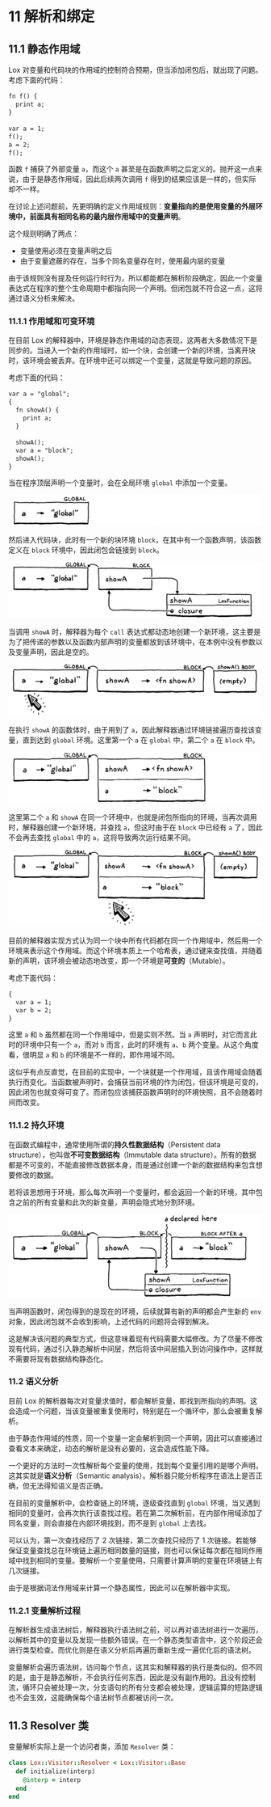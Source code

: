 # 11 解析和绑定

## 11.1 静态作用域

Lox 对变量和代码块的作用域的控制符合预期，但当添加闭包后，就出现了问题。考虑下面的代码：

```
fn f() {
  print a;
}

var a = 1;
f();
a = 2;
f();
```

函数 `f` 捕获了外部变量 `a`，而这个 `a` 甚至是在函数声明之后定义的。抛开这一点来说，由于是静态作用域，因此后续两次调用 `f` 得到的结果应该是一样的，但实际却不一样。

在讨论上述问题前，先更明确的定义作用域规则：**变量指向的是使用变量的外层环境中，前面具有相同名称的最内层作用域中的变量声明**。

这个规则明确了两点：

-   变量使用必须在变量声明之后
-   由于变量遮蔽的存在，当多个同名变量存在时，使用最内层的变量

由于该规则没有提及任何运行时行为，所以都能都在解析阶段确定，因此一个变量表达式在程序的整个生命周期中都指向同一个声明。但闭包就不符合这一点，这将通过语义分析来解决。

### 11.1.1 作用域和可变环境

在目前 Lox 的解释器中，环境是静态作用域的动态表现，这两者大多数情况下是同步的。当进入一个新的作用域时，如一个块，会创建一个新的环境，当离开块时，该环境会被丢弃。在环境中还可以绑定一个变量，这就是导致问题的原因。

考虑下面的代码：

```
var a = "global";
{
  fn showA() {
    print a;
  }

  showA();
  var a = "block";
  showA();
}
```

当在程序顶层声明一个变量时，会在全局环境 `global` 中添加一个变量。

![Env 1](https://raw.githubusercontent.com/genskyff/image-hosting/main/images/20250511222208192.png)

然后进入代码块，此时有一个新的块环境 `block`，在其中有一个函数声明，该函数定义在 `block` 环境中，因此闭包会链接到 `block`。

![Env 2](https://raw.githubusercontent.com/genskyff/image-hosting/main/images/20250511222338338.png)

当调用 `showA` 时，解释器为每个 `call` 表达式都动态地创建一个新环境，这主要是为了把传递的参数以及函数内部声明的变量都放到该环境中，在本例中没有参数以及变量声明，因此是空的。

![Env 3](https://raw.githubusercontent.com/genskyff/image-hosting/main/images/20250511222921749.png)

在执行 `showA` 的函数体时，由于用到了 `a`，因此解释器通过环境链接遍历查找该变量，直到达到 `global` 环境。这里第一个 `a` 在 `global` 中，第二个 `a` 在 `block` 中。

![Env 4](https://raw.githubusercontent.com/genskyff/image-hosting/main/images/20250511223348508.png)

这里第二个 `a` 和 `showA` 在同一个环境中，也就是闭包所指向的环境，当再次调用时，解释器创建一个新环境，并查找 `a`，但这时由于在 `block` 中已经有 `a` 了，因此不会再去查找 `global` 中的 `a`，这将导致两次运行结果不同。

![Env 5](https://raw.githubusercontent.com/genskyff/image-hosting/main/images/20250511223632168.png)

目前的解释器实现方式认为同一个块中所有代码都在同一个作用域中，然后用一个环境来表示这个作用域。而这个环境本质上一个哈希表，通过键来查找值，并随着新的声明，该环境会被动态地改变，即一个环境是**可变的**（Mutable）。

考虑下面代码：

```
{
  var a = 1;
  var b = 2;
}
```

这里 `a` 和 `b` 虽然都在同一个作用域中，但是实则不然。当 `a` 声明时，对它而言此时的环境中只有一个 `a`，而对 `b` 而言，此时的环境有 `a`、`b` 两个变量。从这个角度看，很明显 `a` 和 `b` 的环境是不一样的，即作用域不同。

这似乎有点反直觉，在目前的实现中，一个块就是一个作用域，且该作用域会随着执行而变化。当函数被声明时，会捕获当前环境的作为闭包，但该环境是可变的，因此闭包也就变得可变了。而闭包应该捕获函数声明时的环境快照，且不会随着时间而改变。

### 11.1.2 持久环境

在函数式编程中，通常使用所谓的**持久性数据结构**（Persistent data structure），也叫做**不可变数据结构**（Immutable data structure）。所有的数据都是不可变的，不能直接修改数据本身，而是通过创建一个新的数据结构来包含想要修改的数据。

若将该思想用于环境，那么每次声明一个变量时，都会返回一个新的环境，其中包含之前的所有变量和此次的新变量，声明会隐式地分割环境。

![Env 6](https://raw.githubusercontent.com/genskyff/image-hosting/main/images/20250511225243192.png)

当声明函数时，闭包得到的是现在的环境，后续就算有新的声明都会产生新的 `env` 对象，因此闭包就不会收到影响，上述代码的问题将会得到解决。

这是解决该问题的典型方式，但这意味着现有代码需要大幅修改。为了尽量不修改现有代码，通过引入静态解析中间层，然后将该中间层插入到访问操作中，这样就不需要将现有数据结构静态化。

### 11.2 语义分析

目前 Lox 的解析器每次对变量求值时，都会解析变量，即找到所指向的声明。这会造成一个问题，当该变量被重复使用时，特别是在一个循环中，那么会被重复解析。

由于静态作用域的性质，同一个变量一定会解析到同一个声明，因此可以直接通过查看文本来确定，动态的解析是没有必要的，这会造成性能下降。

一个更好的方法时一次性解析每个变量的使用，找到每个变量引用的是哪个声明，这其实就是**语义分析**（Semantic analysis）。解析器只能分析程序在语法上是否正确，但无法得知语义是否正确。

在目前的变量解析中，会检查链上的环境，逐级查找直到 `global` 环境，当又遇到相同的变量时，会再次执行该查找过程。若在第二次解析前，在内部作用域添加了同名变量，则会直接在内部环境找到，而不是到 `global` 上去找。

可以认为，第一次查找经历了 2 次链接，第二次查找只经历了 1 次链接。若能够保证变量查找总在环境链上遍历相同数量的链接，则也可以保证每次都在相同作用域中找到相同的变量。要解析一个变量使用，只需要计算声明的变量在环境链上有几次链接。

由于是根据词法作用域来计算一个静态属性，因此可以在解析器中实现。

### 11.2.1 变量解析过程

在解析器生成语法树后，解释器执行语法树之前，可以再对语法树进行一次遍历，以解析其中的变量以及发现一些额外错误。在一个静态类型语言中，这个阶段还会进行类型检查。而优化则是在语义分析后再遍历重新生成一遍优化后的语法树。

变量解析会遍历语法树，访问每个节点，这其实和解释器的执行是类似的。但不同的是，由于是静态解析，不会执行任何东西，因此是没有副作用的。且没有控制流，循环只会被处理一次，分支语句的所有分支都会被处理，逻辑运算的短路逻辑也不会生效，这能确保每个语法树节点都被访问一次。

## 11.3 Resolver 类

变量解析实际上是一个访问者类，添加 `Resolver` 类：

```ruby
class Lox::Visitor::Resolver < Lox::Visitor::Base
  def initialize(interp)
    @interp = interp
  end
end
```
